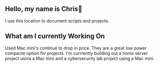 ## Hello, my name is Chris👋

I use this location to document scripts and projects.

## What am I currently Working On
Used Mac mini's continue to drop in price. They are a great low power compacte option for projects. I'm currrently building out a home server project usina a Mac mini and a cybersecurity lab project using a Mac mini.
<!--
**chrisbirdsong/chrisbirdsong** is a ✨ _special_ ✨ repository because its `README.md` (this file) appears on your GitHub profile.

Here are some ideas to get you started:

- 🔭 I’m currently working on ...
- 🌱 I’m currently learning ...
- 👯 I’m looking to collaborate on ...
- 🤔 I’m looking for help with ...
- 💬 Ask me about ...
- 📫 How to reach me: ...
- 😄 Pronouns: ...
- ⚡ Fun fact: ...
-->
